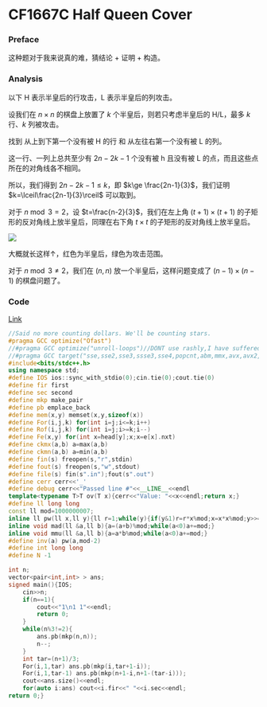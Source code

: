 # CF1667C Half Queen Cover

### Preface

这种题对于我来说真的难，猜结论 + 证明 + 构造。

### Analysis

以下 H 表示半皇后的行攻击，L 表示半皇后的列攻击。

设我们在 $n\times n$ 的棋盘上放置了 $k$ 个半皇后，则若只考虑半皇后的 H/L，最多 $k$ 行、$k$ 列被攻击。

找到 从上到下第一个没有被 H 的行 和 从左往右第一个没有被 L 的列。

这一行、一列上总共至少有 $2n-2k-1$ 个没有被 h 且没有被 L 的点，而且这些点所在的对角线各不相同。

所以，我们得到 $2n-2k-1\le k$，即 $k\ge \frac{2n-1}{3}$，我们证明 $k=\lceil\frac{2n-1}{3}\rceil$ 可以取到。

对于 $n \bmod 3=2$，设 $t=\frac{n-2}{3}$，我们在左上角 $(t+1)\times (t+1)$ 的子矩形的反对角线上放半皇后，同理在右下角 $t\times t$ 的子矩形的反对角线上放半皇后。

![](https://cdn.luogu.com.cn/upload/image_hosting/1wjp4a7p.png)

大概就长这样↑，红色为半皇后，绿色为攻击范围。

对于 $n \bmod 3\ne 2$，我们在 $(n,n)$ 放一个半皇后，这样问题变成了 $(n-1)\times (n-1)$ 的棋盘问题了。

### Code

[Link](https://codeforces.com/contest/1667/submission/154284785)

```cpp
//Said no more counting dollars. We'll be counting stars.
#pragma GCC optimize("Ofast")
//#pragma GCC optimize("unroll-loops")//DONT use rashly,I have suffered
//#pragma GCC target("sse,sse2,sse3,ssse3,sse4,popcnt,abm,mmx,avx,avx2,tune=native")//DONT use rashly,I have suffered
#include<bits/stdc++.h>
using namespace std;
#define IOS ios::sync_with_stdio(0);cin.tie(0);cout.tie(0)
#define fir first
#define sec second
#define mkp make_pair
#define pb emplace_back
#define mem(x,y) memset(x,y,sizeof(x))
#define For(i,j,k) for(int i=j;i<=k;i++)
#define Rof(i,j,k) for(int i=j;i>=k;i--)
#define Fe(x,y) for(int x=head[y];x;x=e[x].nxt)
#define ckmx(a,b) a=max(a,b)
#define ckmn(a,b) a=min(a,b)
#define fin(s) freopen(s,"r",stdin)
#define fout(s) freopen(s,"w",stdout)
#define file(s) fin(s".in");fout(s".out")
#define cerr cerr<<'_'
#define debug cerr<<"Passed line #"<<__LINE__<<endl
template<typename T>T ov(T x){cerr<<"Value: "<<x<<endl;return x;}
#define ll long long
const ll mod=1000000007;
inline ll pw(ll x,ll y){ll r=1;while(y){if(y&1)r=r*x%mod;x=x*x%mod;y>>=1;}return r;}
inline void mad(ll &a,ll b){a=(a+b)%mod;while(a<0)a+=mod;}
inline void mmu(ll &a,ll b){a=a*b%mod;while(a<0)a+=mod;}
#define inv(a) pw(a,mod-2)
#define int long long
#define N -1

int n;
vector<pair<int,int> > ans;
signed main(){IOS;
	cin>>n;
	if(n==1){
		cout<<"1\n1 1"<<endl;
		return 0;
	} 
	while(n%3!=2){
		ans.pb(mkp(n,n));
		n--;
	}
	int tar=(n+1)/3;
	For(i,1,tar) ans.pb(mkp(i,tar+1-i));
	For(i,1,tar-1) ans.pb(mkp(n+1-i,n+1-(tar-i)));
	cout<<ans.size()<<endl;
	for(auto i:ans) cout<<i.fir<<" "<<i.sec<<endl;
return 0;}
```